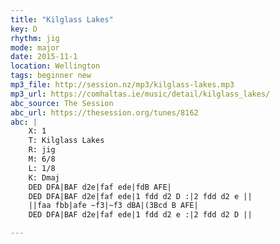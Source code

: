 ```yaml
---
title: "Kilglass Lakes"
key: D
rhythm: jig
mode: major
date: 2015-11-1
location: Wellington
tags: beginner new
mp3_file: http://session.nz/mp3/kilglass-lakes.mp3
mp3_url: https://comhaltas.ie/music/detail/kilglass_lakes/
abc_source: The Session
abc_url: https://thesession.org/tunes/8162
abc: |
    X: 1
    T: Kilglass Lakes
    R: jig
    M: 6/8
    L: 1/8
    K: Dmaj
    DED DFA|BAF d2e|faf ede|fdB AFE|
    DED DFA|BAF d2e|faf ede|1 fdd d2 D :|2 fdd d2 e ||
    ||faa fbb|afe ~f3|~f3 dBA|(3Bcd B AFE|
    DED DFA|BAF d2e|faf ede|1 fdd d2 e :|2 fdd d2 D ||

---
```


